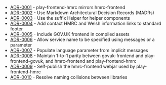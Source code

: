 

<!-- adrlog -->

* [ADR-0001](0001-play-frontend-hmrc-mirrors-hmrc-frontend.md) - play-frontend-hmrc mirrors hmrc-frontend
* [ADR-0002](0002-use-markdown-architectural-decision-records.md) - Use Markdown Architectural Decision Records (MADRs)
* [ADR-0003](0003-use-the-suffix-helpers-for-helper-components.md) - Use the suffix Helper for helper components
* [ADR-0004](0004-add-contact-and-welsh-information-links-into-footer.md) - Add contact HMRC and Welsh information links to standard footer
* [ADR-0005](0005-include-govuk-frontend-in-compiled-assets.md) - Include GOV.UK frontend in compiled assets
* [ADR-0006](0006-allow-service-name-to-be-specified-using-messages-or-a-parameter.md) - Allow service name to be specified using messages or a parameter
* [ADR-0007](0007-bind-implicit-language-to-twirl-conponent.md) - Populate language parameter from implicit messages
* [ADR-0008](0008-maintain-parity-with-hmrc-frontend.md) - Maintain 1-to-1 parity between govuk-frontend and play-frontend-govuk, and hmrc-frontend and play-frontend-hmrc
* [ADR-0009](0009-self-publish-webjar.md) - Self-publish the hmrc-frontend webjar used by play-frontend-hmrc
* [ADR-0010](0010-resolve-naming-collisions-between-libraries.md) - Resolve naming collisions between libraries

<!-- adrlogstop -->
